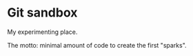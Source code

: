 # Git sandbox

My experimenting place.

The motto: minimal amount of code to create the first "sparks".